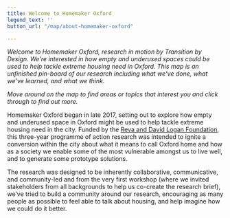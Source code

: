 ```yaml
---
title: Welcome to Homemaker Oxford
legend_text: ''
button_url: "/map/about-homemaker-oxford"

---
```

_Welcome to Homemaker Oxford, research in motion by Transition by Design. We're interested in how empty and underused spaces could be used to help tackle extreme housing need in Oxford. This map is an unfinished pin-board of our research  including what we've done, what we've learned, and what we think._

_Move around on the map to find areas or topics that interest you and click through to find out more._ 

Homemaker Oxford began in late 2017, setting out to explore how empty and underused space in Oxford might be used to help tackle extreme housing need in the city. Funded by the [Reva and David Logan Foundation](https://www.loganfdn.org/), this three-year programme of action research was intended to ignite a conversion within the city about what it means to call Oxford home and how as a society we enable some of the most vulnerable amongst us to live well, and to generate some prototype solutions.

The research was designed to be inherently collaborative, communicative, and community-led and from the very first workshop (where we invited stakeholders from all backgrounds to help us co-create the research brief), we’ve tried to build a community around our research, encouraging as many people as possible to feel able to talk about housing, and help imagine how we could do it better.